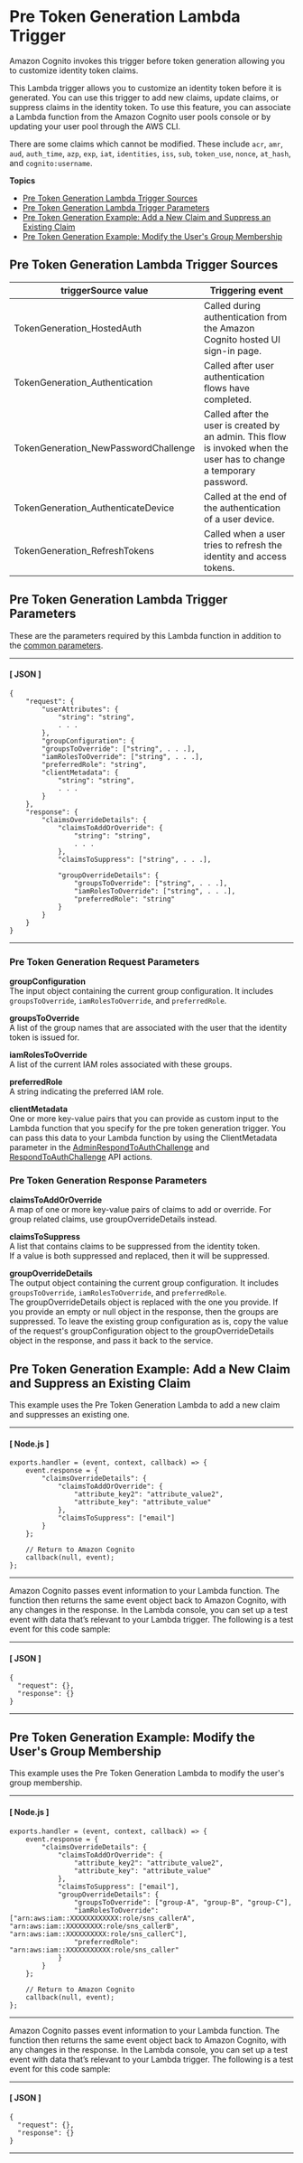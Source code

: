 # Pre Token Generation Lambda Trigger<a name="user-pool-lambda-pre-token-generation"></a>

Amazon Cognito invokes this trigger before token generation allowing you to customize identity token claims\.

This Lambda trigger allows you to customize an identity token before it is generated\. You can use this trigger to add new claims, update claims, or suppress claims in the identity token\. To use this feature, you can associate a Lambda function from the Amazon Cognito user pools console or by updating your user pool through the AWS CLI\.

There are some claims which cannot be modified\. These include `acr`, `amr`, `aud`, `auth_time`, `azp`, `exp`, `iat`, `identities`, `iss`, `sub`, `token_use`, `nonce`, `at_hash`, and `cognito:username`\.

**Topics**
+ [Pre Token Generation Lambda Trigger Sources](#user-pool-lambda-pre-token-generation-trigger-source)
+ [Pre Token Generation Lambda Trigger Parameters](#cognito-user-pools-lambda-trigger-syntax-pre-token-generation)
+ [Pre Token Generation Example: Add a New Claim and Suppress an Existing Claim](#aws-lambda-triggers-pre-token-generation-example-1)
+ [Pre Token Generation Example: Modify the User's Group Membership](#aws-lambda-triggers-pre-token-generation-example-2)

## Pre Token Generation Lambda Trigger Sources<a name="user-pool-lambda-pre-token-generation-trigger-source"></a>


| triggerSource value | Triggering event | 
| --- | --- | 
| TokenGeneration\_HostedAuth | Called during authentication from the Amazon Cognito hosted UI sign\-in page\. | 
| TokenGeneration\_Authentication | Called after user authentication flows have completed\. | 
| TokenGeneration\_NewPasswordChallenge | Called after the user is created by an admin\. This flow is invoked when the user has to change a temporary password\. | 
| TokenGeneration\_AuthenticateDevice | Called at the end of the authentication of a user device\. | 
| TokenGeneration\_RefreshTokens | Called when a user tries to refresh the identity and access tokens\. | 

## Pre Token Generation Lambda Trigger Parameters<a name="cognito-user-pools-lambda-trigger-syntax-pre-token-generation"></a>

These are the parameters required by this Lambda function in addition to the [common parameters](https://docs.aws.amazon.com/cognito/latest/developerguide/cognito-user-identity-pools-working-with-aws-lambda-triggers.html#cognito-user-pools-lambda-trigger-sample-event-parameter-shared)\.

------
#### [ JSON ]

```
{
    "request": {
        "userAttributes": {
            "string": "string",
            . . .
        },
        "groupConfiguration": {
        "groupsToOverride": ["string", . . .],
        "iamRolesToOverride": ["string", . . .],
        "preferredRole": "string",
        "clientMetadata": {
            "string": "string",
            . . .
        }
    },
    "response": {
        "claimsOverrideDetails": {
            "claimsToAddOrOverride": {
                "string": "string",
                . . .
            },
            "claimsToSuppress": ["string", . . .],

            "groupOverrideDetails": {
                "groupsToOverride": ["string", . . .],
                "iamRolesToOverride": ["string", . . .],
                "preferredRole": "string"
            }
        }
    }
}
```

------

### Pre Token Generation Request Parameters<a name="cognito-user-pools-lambda-trigger-syntax-pre-token-generation-request"></a>

**groupConfiguration**  
The input object containing the current group configuration\. It includes `groupsToOverride`, `iamRolesToOverride`, and `preferredRole`\.

**groupsToOverride**  
A list of the group names that are associated with the user that the identity token is issued for\.

**iamRolesToOverride**  
A list of the current IAM roles associated with these groups\.

**preferredRole**  
A string indicating the preferred IAM role\.

**clientMetadata**  
One or more key\-value pairs that you can provide as custom input to the Lambda function that you specify for the pre token generation trigger\. You can pass this data to your Lambda function by using the ClientMetadata parameter in the [AdminRespondToAuthChallenge](https://docs.aws.amazon.com/cognito-user-identity-pools/latest/APIReference/API_AdminRespondToAuthChallenge.html) and [RespondToAuthChallenge](https://docs.aws.amazon.com/cognito-user-identity-pools/latest/APIReference/API_RespondToAuthChallenge.html) API actions\.

### Pre Token Generation Response Parameters<a name="cognito-user-pools-lambda-trigger-syntax-pre-token-generation-response"></a>

**claimsToAddOrOverride**  
A map of one or more key\-value pairs of claims to add or override\. For group related claims, use groupOverrideDetails instead\.

**claimsToSuppress**  
A list that contains claims to be suppressed from the identity token\.  
If a value is both suppressed and replaced, then it will be suppressed\.

**groupOverrideDetails**  
The output object containing the current group configuration\. It includes `groupsToOverride`, `iamRolesToOverride`, and `preferredRole`\.  
The groupOverrideDetails object is replaced with the one you provide\. If you provide an empty or null object in the response, then the groups are suppressed\. To leave the existing group configuration as is, copy the value of the request's groupConfiguration object to the groupOverrideDetails object in the response, and pass it back to the service\.

## Pre Token Generation Example: Add a New Claim and Suppress an Existing Claim<a name="aws-lambda-triggers-pre-token-generation-example-1"></a>

This example uses the Pre Token Generation Lambda to add a new claim and suppresses an existing one\.

------
#### [ Node\.js ]

```
exports.handler = (event, context, callback) => {
    event.response = {
        "claimsOverrideDetails": {
            "claimsToAddOrOverride": {
                "attribute_key2": "attribute_value2",
                "attribute_key": "attribute_value"
            },
            "claimsToSuppress": ["email"]
        }
    };

    // Return to Amazon Cognito
    callback(null, event);
};
```

------

Amazon Cognito passes event information to your Lambda function\. The function then returns the same event object back to Amazon Cognito, with any changes in the response\. In the Lambda console, you can set up a test event with data that’s relevant to your Lambda trigger\. The following is a test event for this code sample:

------
#### [ JSON ]

```
{
  "request": {},
  "response": {}
}
```

------

## Pre Token Generation Example: Modify the User's Group Membership<a name="aws-lambda-triggers-pre-token-generation-example-2"></a>

This example uses the Pre Token Generation Lambda to modify the user's group membership\.

------
#### [ Node\.js ]

```
exports.handler = (event, context, callback) => {
    event.response = {
        "claimsOverrideDetails": {
            "claimsToAddOrOverride": {
                "attribute_key2": "attribute_value2",
                "attribute_key": "attribute_value"
            },
            "claimsToSuppress": ["email"],
            "groupOverrideDetails": {
                "groupsToOverride": ["group-A", "group-B", "group-C"],
                "iamRolesToOverride": ["arn:aws:iam::XXXXXXXXXXXX:role/sns_callerA", "arn:aws:iam::XXXXXXXXX:role/sns_callerB", "arn:aws:iam::XXXXXXXXXX:role/sns_callerC"],
                "preferredRole": "arn:aws:iam::XXXXXXXXXXX:role/sns_caller"
            }
        }
    };

    // Return to Amazon Cognito
    callback(null, event);
};
```

------

Amazon Cognito passes event information to your Lambda function\. The function then returns the same event object back to Amazon Cognito, with any changes in the response\. In the Lambda console, you can set up a test event with data that’s relevant to your Lambda trigger\. The following is a test event for this code sample:

------
#### [ JSON ]

```
{
  "request": {},
  "response": {}
}
```

------